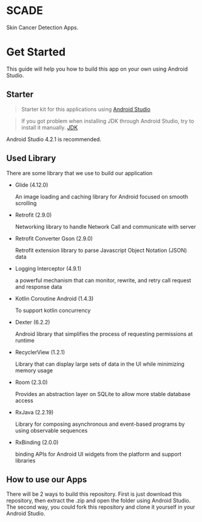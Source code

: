# SCADE
Skin Cancer Detection Apps.

# Get Started

This guide will help you how to build this app on your own using Android Studio.


## Starter

> Starter kit for this applications using [Android Studio](https://developer.android.com/studio/index.html#downloads)

> If you got problem when installing JDK through Android Studio, try to install it manually. [JDK](https://www.oracle.com/java/technologies/javase/javase-jdk8-downloads.html)

Android Studio 4.2.1 is recommended.

## Used Library

There are some library that we use to build our application

* Glide (4.12.0)

  An image loading and caching library for Android focused on smooth scrolling

* Retrofit (2.9.0)

  Networking library to handle Network Call and communicate with server

* Retrofit Converter Gson (2.9.0)

  Retrofit extension library to parse Javascript Object Notation (JSON) data

* Logging Interceptor (4.9.1)

  a powerful mechanism that can monitor, rewrite, and retry call request and response data

* Kotlin Coroutine Android (1.4.3)

  To support kotlin concurrency

* Dexter (6.2.2)

  Android library that simplifies the process of requesting permissions at runtime

* RecyclerView (1.2.1)

  Library that can display large sets of data in the UI while minimizing memory usage

* Room (2.3.0)

  Provides an abstraction layer on SQLite to allow more stable database access

* RxJava (2.2.19)

  Library for composing asynchronous and event-based programs by using observable sequences

* RxBinding (2.0.0)

  binding APIs for Android UI widgets from the platform and support libraries

## How to use our Apps

There will be 2 ways to build this repository. First is just download this repository, then extract the .zip and open the folder using Android Studio.
The second way, you could fork this repository and clone it yourself in your Android Studio.
